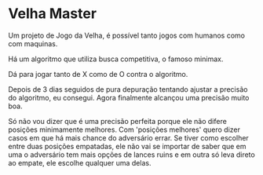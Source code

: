 # Velha Master

Um projeto de Jogo da Velha, é possível tanto jogos com humanos como com maquinas.

Há um algoritmo que utiliza busca competitiva, o famoso minimax.

Dá para jogar tanto de X como de O contra o algoritmo.

Depois de 3 dias seguidos de pura depuração tentando ajustar a precisão do algoritmo, eu consegui. Agora finalmente alcançou uma precisão muito boa.

Só não vou dizer que é uma precisão perfeita porque ele não difere posições minimamente melhores. Com 'posições melhores' quero dizer casos em que há mais chance do adversário errar. Se tiver como escolher entre duas posições empatadas, ele não vai se importar de saber que em uma o adversário tem mais opções de lances ruins e em outra só leva direto ao empate, ele escolhe qualquer uma delas.